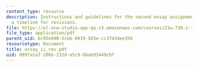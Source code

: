 ```yaml
---
content_type: resource
description: Instructions and guidelines for the second essay assignment, along with
  a timeline for revisions.
file: https://ol-ocw-studio-app-qa.s3.amazonaws.com/courses/21w-730-2-the-creative-spark-fall-2004/0897a1a7286b232da5c9bbab93449cb7_essay_ii_rev.pdf
file_type: application/pdf
parent_uid: bc95e690-5ceb-0919-503e-cc37d34ee356
resourcetype: Document
title: essay_ii_rev.pdf
uid: 0897a1a7-286b-232d-a5c9-bbab93449cb7
---
```

